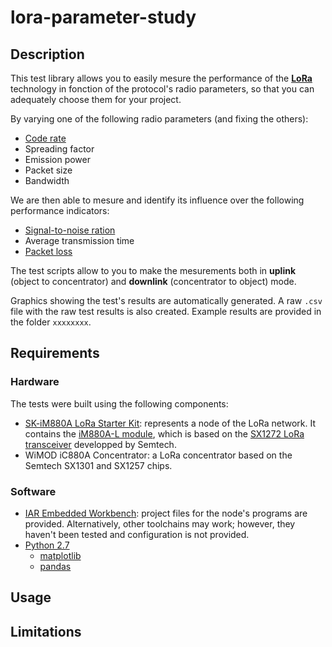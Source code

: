 # lora-parameter-study

## Description

This test library allows you to easily mesure the performance of the [**LoRa**](http://lora-alliance.org/What-Is-LoRa/Technology) technology in fonction of the protocol's radio parameters, so that you can adequately choose them for your project.

By varying one of the following radio parameters (and fixing the others):

* [Code rate](http://en.wikipedia.org/wiki/Code_rate)
* Spreading factor
* Emission power
* Packet size
* Bandwidth

We are then able to mesure and identify its influence over the following performance indicators:

* [Signal-to-noise ration](http://en.wikipedia.org/wiki/Signal-to-noise_ratio)
* Average transmission time
* [Packet loss](http://en.wikipedia.org/wiki/Packet_loss)

The test scripts allow to you to make the mesurements both in **uplink** (object to concentrator) and **downlink** (concentrator to object) mode.

Graphics showing the test's results are automatically generated. A raw `.csv` file with the raw test results is also created. Example results are provided in the folder `xxxxxxxx`.

## Requirements

### Hardware

The tests were built using the following components:

* [SK-iM880A LoRa Starter Kit](http://www.wireless-solutions.de/products/starterkits/sk-im880a): represents a node of the LoRa network. It contains the [iM880A-L module](http://www.wireless-solutions.de/products/radiomodules/im880a), which is based on the [SX1272 LoRa transceiver](http://www.semtech.com/wireless-rf/rf-transceivers/sx1272/) developped by Semtech.
* WiMOD iC880A Concentrator: a LoRa concentrator based on the Semtech SX1301 and SX1257 chips. 

### Software

* [IAR Embedded Workbench](https://www.iar.com/iar-embedded-workbench/): project files for the node's programs are provided. Alternatively, other toolchains may work; however, they haven't been tested and configuration is not provided.
* [Python 2.7](https://www.python.org/)
  * [matplotlib](http://matplotlib.org/index.html)
  * [pandas](http://pandas.pydata.org/)

## Usage

## Limitations